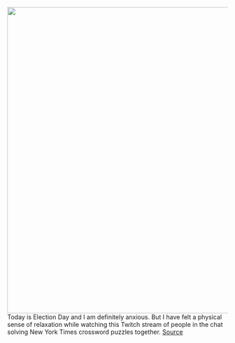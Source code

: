 <img src='https://cdn.vox-cdn.com/uploads/chorus_image/image/50858597/tldr-logo.1473954443.png' width='700px' /><br/>
Today is Election Day and I am definitely anxious. But I have felt a physical sense of relaxation while watching this Twitch stream of people in the chat solving New York Times crossword puzzles together.
<a href='https://www.theverge.com/tldr/2020/11/3/21548163/twitch-crossword-puzzle-solve-together-nyt'> Source <a/>
